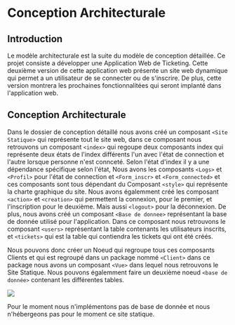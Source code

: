 # Conception Architecturale 

## Introduction

Le modèle architecturale est la suite du modèle de conception détaillée.
Ce projet consiste a développer une Application Web de Ticketing. Cette deuxième version de cette application web présente un site web dynamique qui permet a un utilisateur de se connecter ou de s'inscrire. De plus, cette version montrera les prochaines fonctionnalitées qui seront implanté dans l'application web.

## Conception Architecturale  

Dans le dossier de conception détaillé nous avons créé un composant `<Site Statique>` qui représente tout le site web, dans ce composant nous retrouvons un composant `<index>` qui regoupe deux composants index qui représente deux états de l'index différents l'un avec l'état de connection et l'autre lorsque personne n'est connceté. Selon l'état d'index il y a une dépendance spécifique selon l'état, Nous avons les composants `<Logs>` et `<Profil>` pour l'état de connection et `<Form_inscr>` et `<Form_connected>` et ces composants sont tous dépendant du Composant `<style>` qui représente la charte graphique du site. Nous avons égalemment créé les composant `<action>` et `<creation>` qui permettent la connexion, pour le premier, et l'inscription pour le deuxième. Mais aussi `<logout>` pour la déconnexion. De plus, nous avons créé un composant `<Base de donnee>` représentant la base de donnée utilisé pour l'application. Dans ce composant nous retrouvons le composant `<users>` représentant la table contenants les utilisateurs inscrits, et `<tickets>` qui est la table qui contiendra les tickets qui ont été créés.

Nous pouvons donc créer un Noeud qui regroupe tous ces composants Clients et qui est regroupé dans un package nommé `<Client>` dans ce package nous avons un composant `<Vue>` dans lequel nous retrouvons le Site Statique. Nous pouvons égalemment faire un deuxième noeud `<base de donnée>` contenant les différentes tables.

<img src='https://cdn.discordapp.com/attachments/1148278381767569508/1165665675667320913/Architecture_Conception_V1.jpg?ex=6547adc2&is=653538c2&hm=ecd4f832ec8a01cb19c5831c40b4ead8315edf994d158f018ba6b87a90aa12b1&'>

Pour le moment nous n'implémentons pas de base de donnée et nous n'hébergeons pas pour le moment ce site statique.
